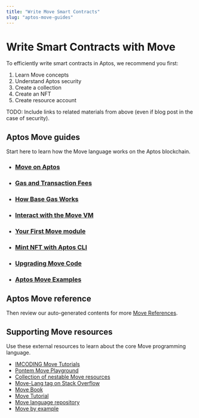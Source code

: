 ```yaml
---
title: "Write Move Smart Contracts"
slug: "aptos-move-guides"
---
```


# Write Smart Contracts with Move

To efficiently write smart contracts in Aptos, we recommend you first:

1. Learn Move concepts
1. Understand Aptos security
1. Create a collection
1. Create an NFT
1. Create resource account

TODO: Include links to related materials from above (even if blog post in the case of security).

## Aptos Move guides

Start here to learn how the Move language works on the Aptos blockchain. 

- ### [Move on Aptos](move-on-aptos.md)
- ### [Gas and Transaction Fees](../../concepts/gas-txn-fee.md)
- ### [How Base Gas Works](../../concepts/base-gas.md)
- ### [Interact with the Move VM](../interacting-with-the-blockchain.md)
- ### [Your First Move module](../../tutorials/first-move-module.md)
- ### [Mint NFT with Aptos CLI](./mint-nft-cli.md)
- ### [Upgrading Move Code](upgrading-move-code.md)
- ### [Aptos Move Examples](https://github.com/aptos-labs/aptos-core/tree/main/aptos-move/move-examples)

## Aptos Move reference

Then review our auto-generated contents for more [Move References](../../reference/move.md).

## Supporting Move resources

Use these external resources to learn about the core Move programming language.

* [IMCODING Move Tutorials](https://imcoding.online/courses/move-language)
* [Pontem Move Playground](https://playground.pontem.network/)
* [Collection of nestable Move resources](https://github.com/taoheorg/taohe)
* [Move-Lang tag on Stack Overflow](https://stackoverflow.com/questions/tagged/move-lang)
* [Move Book](https://move-language.github.io/move/)
* [Move Tutorial](https://github.com/move-language/move/tree/main/language/documentation/tutorial)
* [Move language repository](https://github.com/move-language/move)
* [Move by example](https://move-book.com/)
